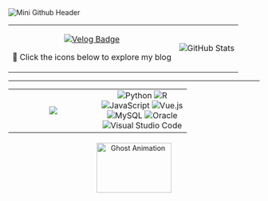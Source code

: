 <!-- Header Image -->
<img src="https://capsule-render.vercel.app/api?type=waving&color=FF4500&height=200&section=header&text=Mini%20Github&fontSize=90" alt="Mini Github Header" />


<table>
  <tr>
    <td>
      <!-- Contact and Blog Badges -->
      <p align="center">
        <a href="https://velog.io/@mi_nini/posts" target="_blank">
          <img src="https://img.shields.io/badge/Velog-FF6F61?style=for-the-badge&logo=velog&logoColor=white" alt="Velog Badge"/>
        </a>
      </p>
      <p> 🚀 Click the icons below to explore my blog </p>
    </td>
    <td>
      <!-- GitHub Stats -->
      <img src="https://github-readme-stats.vercel.app/api?username=Bckmini&show_icons=true&theme=radical" alt="GitHub Stats"/>
    </td>
  </tr>
</table>



  

---


<table width="100%">
  <tr>
    <!-- Most Used Languages -->
    <td align="center" width="50%">
      <img src="https://github-readme-stats.vercel.app/api/top-langs/?username=Bckmini&layout=compact&theme=radical&langs_count=6" />
    </td>
    <!-- Technologies Badges Section -->
    <td align="center" width="50%">
      <img src="https://img.shields.io/badge/Python-3776AB?style=flat-square&logo=python&logoColor=FFD343" alt="Python"/>
      <img src="https://img.shields.io/badge/R-276DC3?style=flat-square&logo=r&logoColor=white" alt="R"/> <br>
      <img src="https://img.shields.io/badge/JavaScript-F7DF1E?style=flat-square&logo=javascript&logoColor=black" alt="JavaScript"/>
      <img src="https://img.shields.io/badge/Vue.js-4FC08D?style=flat-square&logo=vue.js&logoColor=white" alt="Vue.js"/><br>
      <img src="https://img.shields.io/badge/MySQL-4479A1?style=flat-square&logo=mysql&logoColor=white" alt="MySQL"/>
      <img src="https://img.shields.io/badge/Oracle-F80000?style=flat-square&logo=oracle&logoColor=white" alt="Oracle"/> <br>
      <img src="https://img.shields.io/badge/Visual_Studio_Code-007ACC?style=flat-square&logo=visual-studio-code&logoColor=white" alt="Visual Studio Code"/><br>
    </td>
  </tr>
  </tr>
</table>

<!-- Ghost Image -->
<div align="center" style="margin-top: 20px;">
  <img src="https://render.gitanimals.org/lines/BcKmini?pet-id=642616014575483109" alt="Ghost Animation" width="150" height="100" />
</div>


